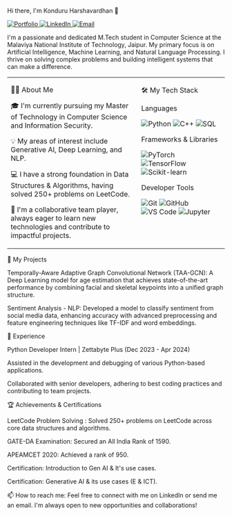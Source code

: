 Hi there, I'm Konduru Harshavardhan 👋
<p align="left">
<a href="https://h-k18.github.io/Portfolio/">
<img src="https://img.shields.io/badge/Portfolio-Website-blue?style=for-the-badge&logo=google-chrome&logoColor=white"  alt="Portfolio"/>
</a>
<a href="https://www.linkedin.com/in/harshavardhan-konduru-a5428b217/">
<img src="https://img.shields.io/badge/LinkedIn-blue?style=for-the-badge&logo=linkedin&logoColor=white" alt="LinkedIn"/>
</a>
<a href="mailto:konduru.harshav@gmail.com">
<img src="https://img.shields.io/badge/Email-Me-green?style=for-the-badge&logo=gmail&logoColor=white" alt="Email"/>
</a>
</p>

I'm a passionate and dedicated M.Tech student in Computer Science at the Malaviya National Institute of Technology, Jaipur. My primary focus is on Artificial Intelligence, Machine Learning, and Natural Language Processing. I thrive on solving complex problems and building intelligent systems that can make a difference.

<table>
<tr>
<td valign="top" width="60%">



👨‍💻 About Me

🎓 I'm currently pursuing my Master of Technology in Computer Science and Information Security.

💡 My areas of interest include Generative AI, Deep Learning, and NLP.

💻 I have a strong foundation in Data Structures & Algorithms, having solved 250+ problems on LeetCode.

🤝 I'm a collaborative team player, always eager to learn new technologies and contribute to impactful projects.

</td>
<td valign="top" width="40%">

🛠️ My Tech Stack

Languages

<p>
<img src="https://img.shields.io/badge/Python-3776AB?style=for-the-badge&logo=python&logoColor=white" alt="Python"/>
<img src="https://img.shields.io/badge/C%2B%2B-00599C?style=for-the-badge&logo=c%2B%2B&logoColor=white" alt="C++"/>
<img src="https://img.shields.io/badge/SQL-4479A1?style=for-the-badge&logo=mysql&logoColor=white" alt="SQL"/>
</p>

Frameworks & Libraries

<p>
<img src="https://img.shields.io/badge/PyTorch-EE4C2C?style=for-the-badge&logo=pytorch&logoColor=white" alt="PyTorch"/>
<img src="https://img.shields.io/badge/TensorFlow-FF6F00?style=for-the-badge&logo=tensorflow&logoColor=white" alt="TensorFlow"/>
<img src="https://img.shields.io/badge/scikit--learn-F7931E?style=for-the-badge&logo=scikit-learn&logoColor=white" alt="Scikit-learn"/>
</p>

Developer Tools

<p>
<img src="https://img.shields.io/badge/Git-F05032?style=for-the-badge&logo=git&logoColor=white" alt="Git"/>
<img src="https://img.shields.io/badge/GitHub-181717?style=for-the-badge&logo=github&logoColor=white" alt="GitHub"/>
<img src="https://img.shields.io/badge/VS_Code-007ACC?style=for-the-badge&logo=visual-studio-code&logoColor=white" alt="VS Code"/>
<img src="https://img.shields.io/badge/Jupyter-F37626?style=for-the-badge&logo=jupyter&logoColor=white" alt="Jupyter"/>
</p>

</td>

</tr>
</table>

🚀 My Projects

Temporally-Aware Adaptive Graph Convolutional Network (TAA-GCN): A Deep Learning model for age estimation that achieves state-of-the-art performance by combining facial and skeletal keypoints into a unified graph structure.

Sentiment Analysis - NLP: Developed a model to classify sentiment from social media data, enhancing accuracy with advanced preprocessing and feature engineering techniques like TF-IDF and word embeddings.

💼 Experience

Python Developer Intern | Zettabyte Plus (Dec 2023 - Apr 2024)

Assisted in the development and debugging of various Python-based applications.

Collaborated with senior developers, adhering to best coding practices and contributing to team projects.

🏆 Achievements & Certifications

LeetCode Problem Solving : Solved 250+ problems on LeetCode across core data structures and algorithms.

GATE-DA Examination: Secured an All India Rank of 1590.

APEAMCET 2020: Achieved a rank of 950.


Certification: Introduction to Gen AI & It's use cases.


Certification: Generative AI & its use cases (E & ICT).

📫 How to reach me:
Feel free to connect with me on LinkedIn or send me an email. I'm always open to new opportunities and collaborations!
